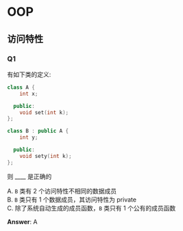 # OOP

## 访问特性

### Q1

有如下类的定义:
``` cpp
class A {
    int x;

  public:
    void set(int k);
};

class B : public A {
    int y;

  public:
    void sety(int k);
};
```
则 ____ 是正确的

A. `B` 类有 2 个访问特性不相同的数据成员 <br>
B. `B` 类只有 1 个数据成员，其访问特性为 private <br>
C. 除了系统自动生成的成员函数，`B` 类只有 1 个公有的成员函数

**Answer**: A
